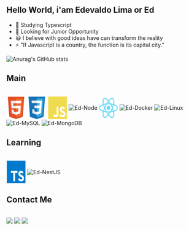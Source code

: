 

<!-- **iiReemi/iiReemi** is a ✨ _special_ ✨ repository because its `README.md` (this file) appears on your GitHub profile.-->
## Hello World, i'am Edevaldo Lima or Ed

<!-- - 🔭 I’m currently working on -->
- 🌱 Studying Typescript
- 👯 Looking for Junior Opportunity
- 😃 I believe with good ideas have can transform the reality
- ⚡ "If Javascript is a country, the function is its capital city."

![Anurag's GitHub stats](https://github-readme-stats.vercel.app/api?username=iiReemi&show_icons=true&theme=dark)

## Main

<div style="display: inline_block"><br>
  <img align="center" alt="Ed-HTML" height="60" width="50" src="https://raw.githubusercontent.com/devicons/devicon/master/icons/html5/html5-original.svg">
  <img align="center" alt="Ed-CSS" height="60" width="50" src="https://raw.githubusercontent.com/devicons/devicon/master/icons/css3/css3-original.svg">
  <img align="center" alt="Ed-JS" height="60" width="50" src="https://raw.githubusercontent.com/devicons/devicon/master/icons/javascript/javascript-plain.svg">
  <img align="center" alt="Ed-Node" height="60" width="50" src="https://cdn.jsdelivr.net/gh/devicons/devicon/icons/nodejs/nodejs-original.svg">
  <img align="center" alt="Ed-React" height="60" width="50" src="https://raw.githubusercontent.com/devicons/devicon/master/icons/react/react-original.svg">
  <img align="center" alt="Ed-Docker" height="60" width="50" src="https://cdn.jsdelivr.net/gh/devicons/devicon/icons/docker/docker-original.svg">
  <img align="center" alt="Ed-Linux" height="60" width="50" src="https://cdn.jsdelivr.net/gh/devicons/devicon/icons/linux/linux-original.svg">
  <img align="center" alt="Ed-MySQL" height="60" width="50" src="https://cdn.jsdelivr.net/gh/devicons/devicon/icons/mysql/mysql-original.svg">
  <img align="center" alt="Ed-MongoDB" height="60" width="50" src="https://cdn.jsdelivr.net/gh/devicons/devicon/icons/mongodb/mongodb-original.svg">
</div>

## Learning
<div style="display: inline_block"><br>
  <img align="center" alt="Ed-TS" height="60" width="50" src="https://raw.githubusercontent.com/devicons/devicon/master/icons/typescript/typescript-plain.svg">
  <img align="center" alt="Ed-NestJS" height="60" width="50" src="https://cdn.jsdelivr.net/gh/devicons/devicon/icons/nestjs/nestjs-plain.svg">
</div>

## Contact Me
<div style="display: inline_block"><br>
  <a href="https://www.instagram.com/ej.limaa" target="_blank"><img src="https://img.shields.io/badge/-Instagram-%23E4405F?style=for-the-badge&logo=instagram&logoColor=white" target="_blank"></a>
  <a href = "mailto:eddie.limaa@gmail.com"><img src="https://img.shields.io/badge/-Gmail-%23333?style=for-the-badge&logo=gmail&logoColor=white" target="_blank"></a>
  <a href="https://www.linkedin.com/in/edlimaa" target="_blank"><img src="https://img.shields.io/badge/-LinkedIn-%230077B5?style=for-the-badge&logo=linkedin&logoColor=white" target="_blank"></a> 
</div>
